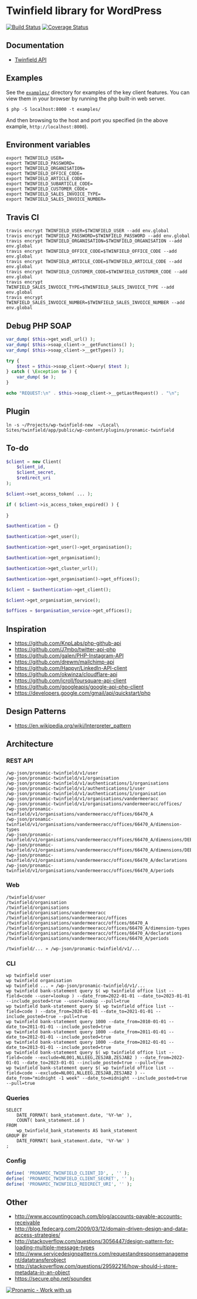# Twinfield library for WordPress

[![Build Status](https://travis-ci.org/wp-twinfield/twinfield.svg)](https://travis-ci.org/wp-twinfield/twinfield)
[![Coverage Status](https://coveralls.io/repos/wp-twinfield/twinfield/badge.svg?branch=develop&service=github)](https://coveralls.io/github/wp-twinfield/twinfield?branch=develop)

## Documentation

*	[Twinfield API](https://www.twinfield.nl/api)


## Examples

See the [`examples/`](examples) directory for examples of the key client features. You can
view them in your browser by running the php built-in web server.

```
$ php -S localhost:8000 -t examples/
```

And then browsing to the host and port you specified
(in the above example, `http://localhost:8000`).

## Environment variables

```
export TWINFIELD_USER=
export TWINFIELD_PASSWORD=
export TWINFIELD_ORGANISATION=
export TWINFIELD_OFFICE_CODE=
export TWINFIELD_ARTICLE_CODE=
export TWINFIELD_SUBARTICLE_CODE=
export TWINFIELD_CUSTOMER_CODE=
export TWINFIELD_SALES_INVOICE_TYPE=
export TWINFIELD_SALES_INVOICE_NUMBER=
```


## Travis CI

```
travis encrypt TWINFIELD_USER=$TWINFIELD_USER --add env.global
travis encrypt TWINFIELD_PASSWORD=$TWINFIELD_PASSWORD --add env.global
travis encrypt TWINFIELD_ORGANISATION=$TWINFIELD_ORGANISATION --add env.global
travis encrypt TWINFIELD_OFFICE_CODE=$TWINFIELD_OFFICE_CODE --add env.global
travis encrypt TWINFIELD_ARTICLE_CODE=$TWINFIELD_ARTICLE_CODE --add env.global
travis encrypt TWINFIELD_CUSTOMER_CODE=$TWINFIELD_CUSTOMER_CODE --add env.global
travis encrypt TWINFIELD_SALES_INVOICE_TYPE=$TWINFIELD_SALES_INVOICE_TYPE --add env.global
travis encrypt TWINFIELD_SALES_INVOICE_NUMBER=$TWINFIELD_SALES_INVOICE_NUMBER --add env.global
```


## Debug PHP SOAP

```php
var_dump( $this->get_wsdl_url() );
var_dump( $this->soap_client->__getFunctions() );
var_dump( $this->soap_client->__getTypes() );

try {
	$test = $this->soap_client->Query( $test );
} catch ( \Exception $e ) {
	var_dump( $e );
}

echo "REQUEST:\n" . $this->soap_client->__getLastRequest() . "\n";
```

## Plugin

```
ln -s ~/Projects/wp-twinfield-new  ~/Local\ Sites/twinfield/app/public/wp-content/plugins/pronamic-twinfield
```

## To-do

```php
$client = new Client(
	$client_id,
	$client_secret,
	$redirect_uri
);

$client->set_access_token( ... );

if ( $client->is_access_token_expired() ) {
	
}

$authentication = {}

$authentication->get_user();

$authentication->get_user()->get_organisation();

$authentication->get_organisation();

$authentication->get_cluster_url();

$authentication->get_organisation()->get_offices();

$client = $authentication->get_client();

$client->get_organisation_service();

$offices = $organisation_service->get_offices();
```

## Inspiration

*	https://github.com/KnpLabs/php-github-api
*	https://github.com/J7mbo/twitter-api-php
*	https://github.com/galen/PHP-Instagram-API
*	https://github.com/drewm/mailchimp-api
*	https://github.com/Happyr/LinkedIn-API-client
*	https://github.com/okwinza/cloudflare-api
*	https://github.com/jcroll/foursquare-api-client
*	https://github.com/googleapis/google-api-php-client
*	https://developers.google.com/gmail/api/quickstart/php


## Design Patterns

*	https://en.wikipedia.org/wiki/Interpreter_pattern


## Architecture

### REST API

```
/wp-json/pronamic-twinfield/v1/user
/wp-json/pronamic-twinfield/v1/organisation
/wp-json/pronamic-twinfield/v1/authentications/1/organisations
/wp-json/pronamic-twinfield/v1/authentications/1/user
/wp-json/pronamic-twinfield/v1/authentications/1/organisation
/wp-json/pronamic-twinfield/v1/organisations/vandermeeracc
/wp-json/pronamic-twinfield/v1/organisations/vandermeeracc/offices/
/wp-json/pronamic-twinfield/v1/organisations/vandermeeracc/offices/66470_A
/wp-json/pronamic-twinfield/v1/organisations/vandermeeracc/offices/66470_A/dimension-types
/wp-json/pronamic-twinfield/v1/organisations/vandermeeracc/offices/66470_A/dimensions/DEB/
/wp-json/pronamic-twinfield/v1/organisations/vandermeeracc/offices/66470_A/dimensions/DEB/1002
/wp-json/pronamic-twinfield/v1/organisations/vandermeeracc/offices/66470_A/declarations
/wp-json/pronamic-twinfield/v1/organisations/vandermeeracc/offices/66470_A/periods
```

### Web

```
/twinfield/user
/twinfield/organisation
/twinfield/organisations
/twinfield/organisations/vandermeeracc
/twinfield/organisations/vandermeeracc/offices
/twinfield/organisations/vandermeeracc/offices/66470_A
/twinfield/organisations/vandermeeracc/offices/66470_A/dimension-types
/twinfield/organisations/vandermeeracc/offices/66470_A/declarations
/twinfield/organisations/vandermeeracc/offices/66470_A/periods

/twinfield/... » /wp-json/pronamic-twinfield/v1/...
```

### CLI

```
wp twinfield user
wp twinfield organisation
wp twinfield ... » /wp-json/pronamic-twinfield/v1/...
wp twinfield bank-statement query $( wp twinfield office list --field=code --user=lookup ) --date_from=2022-01-01 --date_to=2023-01-01 --include_posted=true --user=lookup --pull=true
wp twinfield bank-statement query $( wp twinfield office list --field=code ) --date_from=2020-01-01 --date_to=2021-01-01 --include_posted=true --pull=true
wp twinfield bank-statement query 1000 --date_from=2010-01-01 --date_to=2011-01-01 --include_posted=true
wp twinfield bank-statement query 1000 --date_from=2011-01-01 --date_to=2012-01-01 --include_posted=true
wp twinfield bank-statement query 1000 --date_from=2012-01-01 --date_to=2013-01-01 --include_posted=true
wp twinfield bank-statement query $( wp twinfield office list --field=code --exclude=NL001,NLLEEG,ZESJAB,ZESJAB2 ) --date_from=2022-01-01 --date_to=2023-01-01 --include_posted=true --pull=true
wp twinfield bank-statement query $( wp twinfield office list --field=code --exclude=NL001,NLLEEG,ZESJAB,ZESJAB2 ) --date_from="midnight -1 week" --date_to=midnight --include_posted=true --pull=true
```

### Queries

```
SELECT
	DATE_FORMAT( bank_statement.date, '%Y-%m' ),
	COUNT( bank_statement.id )
FROM
	wp_twinfield_bank_statements AS bank_statement
GROUP BY
	DATE_FORMAT( bank_statement.date, '%Y-%m' )
;
```

### Config

```php
define( 'PRONAMIC_TWINFIELD_CLIENT_ID', , '' );
define( 'PRONAMIC_TWINFIELD_CLIENT_SECRET', '' );
define( 'PRONAMIC_TWINFIELD_REDIRECT_URI', '' );
```

## Other

*	http://www.accountingcoach.com/blog/accounts-payable-accounts-receivable
*	http://blog.fedecarg.com/2009/03/12/domain-driven-design-and-data-access-strategies/
*	http://stackoverflow.com/questions/3056447/design-pattern-for-loading-multiple-message-types
*	http://www.servicedesignpatterns.com/requestandresponsemanagement/datatransferobject
*	http://stackoverflow.com/questions/29592216/how-should-i-store-metadata-in-an-object
*	https://secure.php.net/soundex

[![Pronamic - Work with us](https://github.com/pronamic/brand-resources/blob/main/banners/pronamic-work-with-us-leaderboard-728x90%404x.png)](https://www.pronamic.eu/contact/)
